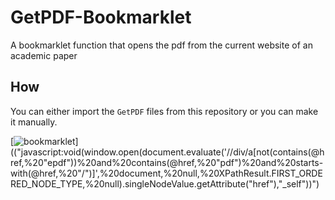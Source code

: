 # GetPDF-Bookmarklet
A bookmarklet function that opens the pdf from the current website of an academic paper

## How
You can either import the `GetPDF` files from this repository or you can make it manually.

[![bookmarklet]("https://raw.githubusercontent.com/FortAwesome/Font-Awesome/6.x/svgs/solid/bookmark.svg")](("javascript:void(window.open(document.evaluate('//div/a[not(contains(@href,%20"epdf"))%20and%20contains(@href,%20"pdf")%20and%20starts-with(@href,%20"/")]',%20document,%20null,%20XPathResult.FIRST_ORDERED_NODE_TYPE,%20null).singleNodeValue.getAttribute("href"),"_self"))")

